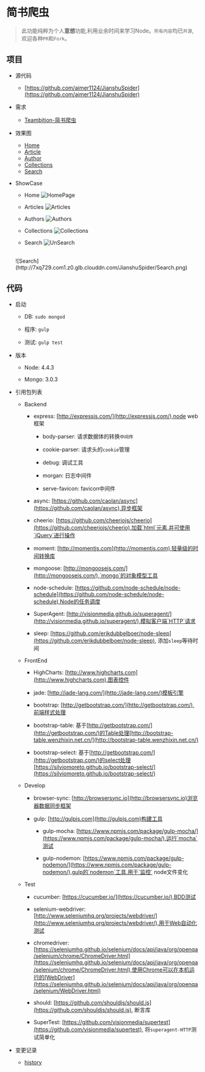 # 简书爬虫

>此功能纯粹为个人**意想**功能,利用业余时间来学习Node。`所有内容`均已`开源`,欢迎各种`PR`和`Fork`。

## 项目

- 源代码
    
    - [https://github.com/aimer1124/JianshuSpider](https://github.com/aimer1124/JianshuSpider)

- 需求
    
    - [Teambition-简书爬虫](https://www.teambition.com/project/57a1802f767c4b360c918e49/tasks/scrum/57a1802f767c4b360c918e4c)

- 效果图

    - [Home](https://www.processon.com/view/link/57a1c693e4b0de6d056db518)
    - [Article](https://www.processon.com/view/link/57a2d0f1e4b0358f8ad7f03b)
    - [Author](https://www.processon.com/diagraming/5819751de4b03a76e94bea6f)
    - [Collections](https://www.processon.com/diagraming/5819746ae4b06e7dcfc9b338)
    - [Search](https://www.processon.com/apps/58197ab8e4b03400d95e4c62)

- ShowCase

    - Home
    ![HomePage](http://7xq729.com1.z0.glb.clouddn.com/JianshuSpider/Home.png)
    
    - Articles
    ![Articles](http://7xq729.com1.z0.glb.clouddn.com/JianshuSpider/Articles.png)
    
    - Authors 
    ![Authors](http://7xq729.com1.z0.glb.clouddn.com/JianshuSpider/Authors.png)
    
    - Collections
    ![Collections](http://7xq729.com1.z0.glb.clouddn.com/JianshuSpider/Collections.png)
    
    - Search
    ![UnSearch](http://7xq729.com1.z0.glb.clouddn.com/JianshuSpider/UnSearch.png)
    <br>
    ![Search](http://7xq729.com1.z0.glb.clouddn.com/JianshuSpider/Search.png)
    
## 代码
    
- 启动

    - DB: `sudo mongod`
    
    - 程序: `gulp`
    
    - 测试: `gulp test`

- 版本
    
    - Node: 4.4.3
    
    - Mongo: 3.0.3

- 引用包列表
    
    - Backend
    
        - express: [http://expressjs.com/](http://expressjs.com/),node web框架
            
            - body-parser: 请求数据体的转换`中间件`
            
            - cookie-parser: 请求头的`cookie`管理
            
            - debug: 调试工具
             
            - morgan: 日志中间件
            
            - serve-favicon: favicon中间件
             
        - async: [https://github.com/caolan/async](https://github.com/caolan/async),异步框架
        
        - cheerio: [https://github.com/cheeriojs/cheerio](https://github.com/cheeriojs/cheerio),加载`html`元素,并可使用`jQuery`进行操作
    
        - moment: [http://momentjs.com](http://momentjs.com),轻量级的时间转换库
            
        - mongoose: [http://mongoosejs.com/](http://mongoosejs.com/),`mongo`的对象模型工具
        
        - node-schedule: [https://github.com/node-schedule/node-schedule](https://github.com/node-schedule/node-schedule),Node的任务调度
        
        - SuperAgent: [http://visionmedia.github.io/superagent/](http://visionmedia.github.io/superagent/),模拟客户端`HTTP`请求
        
        - sleep: [https://github.com/erikdubbelboer/node-sleep](https://github.com/erikdubbelboer/node-sleep), 添加`sleep`等待时间
        
    - FrontEnd
        
        - HighCharts: [http://www.highcharts.com](http://www.highcharts.com),图表控件
        
        - jade: [http://jade-lang.com/](http://jade-lang.com/)模板引擎
    
        - bootstrap: [http://getbootstrap.com/](http://getbootstrap.com/),前端样式处理
        
        - bootstrap-table: 基于[http://getbootstrap.com/](http://getbootstrap.com/)的Table处理[http://bootstrap-table.wenzhixin.net.cn/](http://bootstrap-table.wenzhixin.net.cn/)
        
        - bootstrap-select: 基于[http://getbootstrap.com/](http://getbootstrap.com/)的select处理[https://silviomoreto.github.io/bootstrap-select/](https://silviomoreto.github.io/bootstrap-select/)

    - Develop
    
        - browser-sync: [http://browsersync.io](http://browsersync.io)浏览器数据同步框架
    
        - gulp: [http://gulpjs.com](http://gulpjs.com)构建工具
    
            - gulp-mocha: [https://www.npmjs.com/package/gulp-mocha/](https://www.npmjs.com/package/gulp-mocha/),运行`mocha`测试
            
            - gulp-nodemon: [https://www.npmjs.com/package/gulp-nodemon/](https://www.npmjs.com/package/gulp-nodemon/),gulp的`nodemon`工具,用于`监控` node文件变化
            
    - Test
     
        - cucumber: [https://cucumber.io/](https://cucumber.io/),BDD测试
        
        - selenium-webdriver: [http://www.seleniumhq.org/projects/webdriver/](http://www.seleniumhq.org/projects/webdriver/),用于Web自动化测试
        
        - chromedriver: [https://seleniumhq.github.io/selenium/docs/api/java/org/openqa/selenium/chrome/ChromeDriver.html](https://seleniumhq.github.io/selenium/docs/api/java/org/openqa/selenium/chrome/ChromeDriver.html),使用Chrome可以在本机运行的[WebDriver](https://seleniumhq.github.io/selenium/docs/api/java/org/openqa/selenium/WebDriver.html)
        
        - should: [https://github.com/shouldjs/should.js](https://github.com/shouldjs/should.js), 断言库
    
        - SuperTest: [https://github.com/visionmedia/supertest](https://github.com/visionmedia/supertest), 将`superagent-HTTP`测试简单化
    
- 变更记录

    - [history](https://github.com/aimer1124/JianshuSpider/blob/master/history.md)
    
